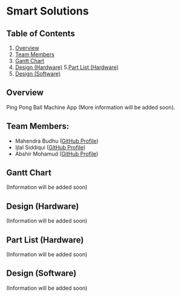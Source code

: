 # Smart Solutions

## Table of Contents
1. [Overview](#overview)
2. [Team Members](#team-members)
3. [Gantt Chart](#gantt-chart)
4. [Design (Hardware)](#design-hardware)
5.[Part List (Hardware)](#partlist-hardware)
6. [Design (Software)](#design-software)

## Overview
Ping Pong Ball Machine App (More information will be added soon).

## Team Members:
* Mahendra Budhu ([GitHub Profile](https://github.com/MahendraBudhu))  
* Ijlal Siddiqui ([GitHub Profile](https://github.com/Ijlal40))  
* Abshir Mohamud ([GitHub Profile](https://github.com/Abshir-Mohamud))  

## Gantt Chart
(Information will be added soon)

## Design (Hardware)
(Information will be added soon)

## Part List (Hardware)
(Information will be added soon)

## Design (Software)
(Information will be added soon) 
